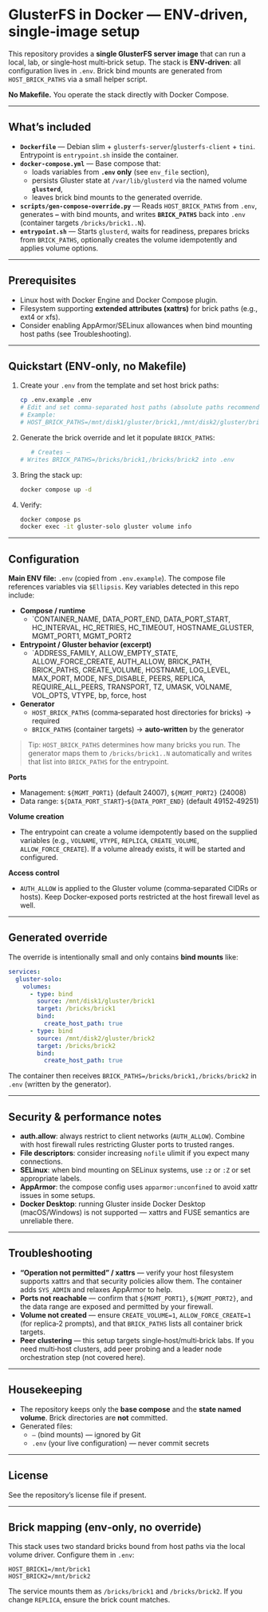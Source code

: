 # GlusterFS in Docker — ENV‑driven, single‑image setup

This repository provides a **single GlusterFS server image** that can run a local, lab, or single‑host multi‑brick setup. 
The stack is **ENV‑driven**: all configuration lives in `.env`. Brick bind mounts are generated from `HOST_BRICK_PATHS` via a small helper script.

**No Makefile.** You operate the stack directly with Docker Compose.

---
## What’s included
- **`Dockerfile`** — Debian slim + `glusterfs-server`/`glusterfs-client` + `tini`.      Entrypoint is `entrypoint.sh` inside the container.
- **`docker-compose.yml`** — Base compose that:
  - loads variables from **`.env` only** (see `env_file` section),
  - persists Gluster state at `/var/lib/glusterd` via the named volume **`glusterd`**,
  - leaves brick bind mounts to the generated override.
- **`scripts/gen-compose-override.py`** — Reads `HOST_BRICK_PATHS` from `.env`, generates **`—`** with bind mounts, and writes **`BRICK_PATHS`** back into `.env` (container targets `/bricks/brick1..N`).
- **`entrypoint.sh`** — Starts `glusterd`, waits for readiness, prepares bricks from `BRICK_PATHS`, optionally creates the volume idempotently and applies volume options.

---
## Prerequisites
- Linux host with Docker Engine and Docker Compose plugin.
- Filesystem supporting **extended attributes (xattrs)** for brick paths (e.g., ext4 or xfs).
- Consider enabling AppArmor/SELinux allowances when bind mounting host paths (see Troubleshooting).

---
## Quickstart (ENV‑only, no Makefile)
1) Create your `.env` from the template and set host brick paths:
   ```bash
   cp .env.example .env
   # Edit and set comma‑separated host paths (absolute paths recommended)
   # Example:
   # HOST_BRICK_PATHS=/mnt/disk1/gluster/brick1,/mnt/disk2/gluster/brick2
   ```
2) Generate the brick override and let it populate `BRICK_PATHS`:
   ```bash
      # Creates —
   # Writes BRICK_PATHS=/bricks/brick1,/bricks/brick2 into .env
   ```
3) Bring the stack up:
   ```bash
   docker compose up -d
   ```
4) Verify:
   ```bash
   docker compose ps
   docker exec -it gluster-solo gluster volume info
   ```

---
## Configuration

**Main ENV file:** `.env` (copied from `.env.example`). The compose file references variables via `$Ellipsis`. Key variables detected in this repo include:

- **Compose / runtime**
  - `CONTAINER_NAME, DATA_PORT_END, DATA_PORT_START, HC_INTERVAL, HC_RETRIES, HC_TIMEOUT, HOSTNAME_GLUSTER, MGMT_PORT1, MGMT_PORT2
- **Entrypoint / Gluster behavior (excerpt)**
  - `ADDRESS_FAMILY, ALLOW_EMPTY_STATE, ALLOW_FORCE_CREATE, AUTH_ALLOW, BRICK_PATH, BRICK_PATHS, CREATE_VOLUME, HOSTNAME, LOG_LEVEL, MAX_PORT, MODE, NFS_DISABLE, PEERS, REPLICA, REQUIRE_ALL_PEERS, TRANSPORT, TZ, UMASK, VOLNAME, VOL_OPTS, VTYPE, bp, force, host
- **Generator**
  - `HOST_BRICK_PATHS` (comma‑separated host directories for bricks) → required
  - `BRICK_PATHS` (container targets) → **auto‑written** by the generator

> Tip: `HOST_BRICK_PATHS` determines how many bricks you run. The generator maps them to `/bricks/brick1..N` automatically and writes that list into `BRICK_PATHS` for the entrypoint.

**Ports**
- Management: `${MGMT_PORT1}` (default 24007), `${MGMT_PORT2}` (24008)
- Data range: `${DATA_PORT_START}`‑`${DATA_PORT_END}` (default 49152‑49251)

**Volume creation**
- The entrypoint can create a volume idempotently based on the supplied variables (e.g., `VOLNAME`, `VTYPE`, `REPLICA`, `CREATE_VOLUME`, `ALLOW_FORCE_CREATE`).      If a volume already exists, it will be started and configured.

**Access control**
- `AUTH_ALLOW` is applied to the Gluster volume (comma‑separated CIDRs or hosts).      Keep Docker‑exposed ports restricted at the host firewall level as well.

---
## Generated override

The override is intentionally small and only contains **bind mounts** like:
```yaml
services:
  gluster-solo:
    volumes:
      - type: bind
        source: /mnt/disk1/gluster/brick1
        target: /bricks/brick1
        bind:
          create_host_path: true
      - type: bind
        source: /mnt/disk2/gluster/brick2
        target: /bricks/brick2
        bind:
          create_host_path: true
```
The container then receives `BRICK_PATHS=/bricks/brick1,/bricks/brick2` in `.env` (written by the generator).

---
## Security & performance notes
- **auth.allow**: always restrict to client networks (`AUTH_ALLOW`).      Combine with host firewall rules restricting Gluster ports to trusted ranges.
- **File descriptors**: consider increasing `nofile` ulimit if you expect many connections.
- **SELinux**: when bind mounting on SELinux systems, use `:z` or `:Z` or set appropriate labels.
- **AppArmor**: the compose config uses `apparmor:unconfined` to avoid xattr issues in some setups.
- **Docker Desktop**: running Gluster inside Docker Desktop (macOS/Windows) is not supported — xattrs and FUSE semantics are unreliable there.

---
## Troubleshooting
- **“Operation not permitted” / xattrs** — verify your host filesystem supports xattrs and that security policies allow them. The container adds `SYS_ADMIN` and relaxes AppArmor to help.
- **Ports not reachable** — confirm that `${MGMT_PORT1}`, `${MGMT_PORT2}`, and the data range are exposed and permitted by your firewall.
- **Volume not created** — ensure `CREATE_VOLUME=1`, `ALLOW_FORCE_CREATE=1` (for replica‑2 prompts), and that `BRICK_PATHS` lists all container brick targets.
- **Peer clustering** — this setup targets single‑host/multi‑brick labs. If you need multi‑host clusters, add peer probing and a leader node orchestration step (not covered here).

---
## Housekeeping
- The repository keeps only the **base compose** and the **state named volume**. Brick directories are **not** committed.
- Generated files:
  - `—` (bind mounts) — ignored by Git
  - `.env` (your live configuration) — never commit secrets

---
## License
See the repository’s license file if present.


---
## Brick mapping (env‑only, no override)
This stack uses two standard bricks bound from host paths via the local volume driver.
Configure them in `.env`:
```env
HOST_BRICK1=/mnt/brick1
HOST_BRICK2=/mnt/brick2
```
The service mounts them as `/bricks/brick1` and `/bricks/brick2`. If you change `REPLICA`, ensure the brick count matches.
